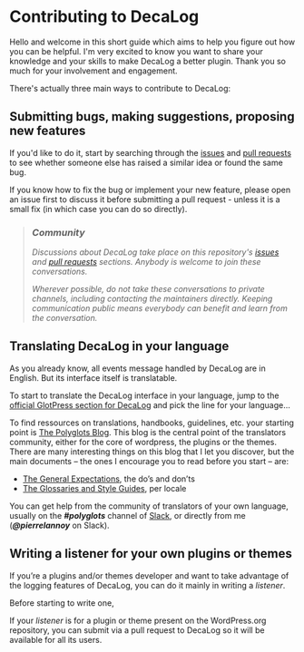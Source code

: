 # Contributing to DecaLog

Hello and welcome in this short guide which aims to help you figure out how you can be helpful. I'm very excited to know you want to share your knowledge and your skills to make DecaLog a better plugin. Thank you so much for your involvement and engagement.

There's actually three main ways to contribute to DecaLog:

## Submitting bugs, making suggestions, proposing new features
If you'd like to do it, start by searching through the [issues](https://github.com/Pierre-Lannoy/wp-decalog/issues) and [pull requests](https://github.com/Pierre-Lannoy/wp-decalog/pulls) to see whether someone else has raised a similar idea or found the same bug.

If you know how to fix the bug or implement your new feature, please open an issue first to discuss it before submitting a pull request - unless it is a small fix (in which case you can do so directly).

> ### _Community_
> _Discussions about DecaLog take place on this repository's [issues](https://github.com/Pierre-Lannoy/wp-decalog/issues) and [pull requests](https://github.com/Pierre-Lannoy/wp-decalog/pulls) sections. Anybody is welcome to join these conversations._
> 
> _Wherever possible, do not take these conversations to private channels, including contacting the maintainers directly. Keeping communication public means everybody can benefit and learn from the conversation._

## Translating DecaLog in your language

As you already know, all events message handled by DecaLog are in English. But its interface itself is translatable.

To start to translate the DecaLog interface in your language, jump to the [official GlotPress section for DecaLog](https://translate.wordpress.org/projects/wp-plugins/decalog/) and pick the line for your language…

To find ressources on translations, handbooks, guidelines, etc. your starting point is [The Polyglots Blog](https://make.wordpress.org/polyglots/). This blog is the central point of the translators community, either for the core of wordpress, the plugins or the themes.
There are many interesting things on this blog that I let you discover, but the main documents – the ones I encourage you to read before you start – are:
- [The General Expectations](https://make.wordpress.org/polyglots/handbook/translating/expectations/), the do’s and don’ts
- [The Glossaries and Style Guides](https://make.wordpress.org/polyglots/handbook/tools/glotpress-translate-wordpress-org/list-of-glossaries-per-locale/), per locale

You can get help from the community of translators of your own language, usually on the ___#polyglots___ channel of [Slack](https://make.wordpress.org/chat/), or directly from me (___@pierrelannoy___ on Slack).

## Writing a listener for your own plugins or themes
If you’re a plugins and/or themes developer and want to take advantage of the logging features of DecaLog, you can do it mainly in writing a _listener_. 

Before starting to write one, 

If your _listener_ is for a plugin or theme present on the WordPress.org repository, you can submit via a pull request to DecaLog so it will be available for all its users.


